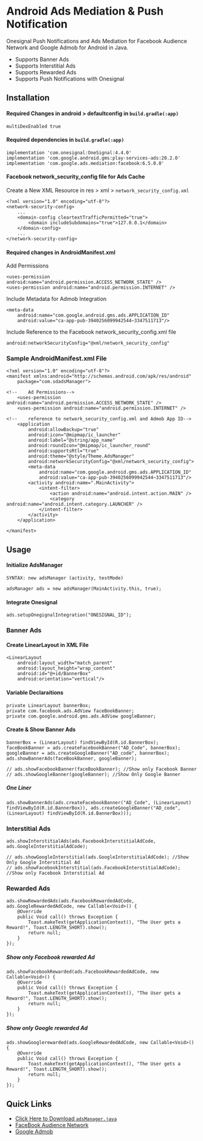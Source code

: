 
# Android Ads Mediation & Push Notification

Onesignal Push Notifications and Ads Mediation for Facebook Audience Network and Google Admob for Android in Java.

- Supports Banner Ads
- Supports Interstitial Ads
- Supports Rewarded Ads
- Supports Push Notifications with Onesignal

## Installation

#### Required Changes in android > defaultconfig in ``build.gradle(:app)``

```
multiDexEnabled true
```

#### Required dependencies in ``build.gradle(:app)``

```
implementation 'com.onesignal:OneSignal:4.4.0'
implementation 'com.google.android.gms:play-services-ads:20.2.0'
implementation 'com.google.ads.mediation:facebook:6.5.0.0'
```
#### Facebook network_security_config file for Ads Cache
Create a New XML Resource in res >  xml >  ``network_security_config.xml``
```
<?xml version="1.0" encoding="utf-8"?>
<network-security-config>
    ...
    <domain-config cleartextTrafficPermitted="true">
        <domain includeSubdomains="true">127.0.0.1</domain>
    </domain-config>
    ...
</network-security-config>
```

#### Required changes in AndroidManifest.xml

Add Permissions 
```
<uses-permission android:name="android.permission.ACCESS_NETWORK_STATE" />
<uses-permission android:name="android.permission.INTERNET" />
```

Include Metadata for Admob Integration
```
<meta-data
    android:name="com.google.android.gms.ads.APPLICATION_ID"
    android:value="ca-app-pub-3940256099942544~3347511713"/>
```

Include Reference to the Facebook network_security_config.xml file
```
android:networkSecurityConfig="@xml/network_security_config"
```


  
### Sample AndroidManifest.xml File

```
<?xml version="1.0" encoding="utf-8"?>
<manifest xmlns:android="http://schemas.android.com/apk/res/android"
    package="com.sdadsManager">

<!--    Ad Permissions-->
    <uses-permission android:name="android.permission.ACCESS_NETWORK_STATE" />
    <uses-permission android:name="android.permission.INTERNET" />

<!--    reference to network_security_config.xml and Admob App ID-->
    <application
        android:allowBackup="true"
        android:icon="@mipmap/ic_launcher"
        android:label="@string/app_name"
        android:roundIcon="@mipmap/ic_launcher_round"
        android:supportsRtl="true"
        android:theme="@style/Theme.AdsManager"
        android:networkSecurityConfig="@xml/network_security_config">
        <meta-data
            android:name="com.google.android.gms.ads.APPLICATION_ID"
            android:value="ca-app-pub-3940256099942544~3347511713"/>
        <activity android:name=".MainActivity">
            <intent-filter>
                <action android:name="android.intent.action.MAIN" />
                <category android:name="android.intent.category.LAUNCHER" />
            </intent-filter>
        </activity>
    </application>

</manifest>
```

  
## Usage

#### Initialize AdsManager
`SYNTAX: new adsManager (activity, testMode)`
```
adsManager ads = new adsManager(MainActivity.this, true);
```

#### Integrate Onesignal

```
ads.setupOnegignalIntegration("ONESIGNAL_ID");
```

### Banner Ads
#### Create LinearLayout in XML File
```
<LinearLayout
    android:layout_width="match_parent"
    android:layout_height="wrap_content"
    android:id="@+id/BannerBox"
    android:orientation="vertical"/>
```

#### Variable Declaraitions
```
private LinearLayout bannerBox;
private com.facebook.ads.AdView faceBookBanner;
private com.google.android.gms.ads.AdView googleBanner;
```
#### Create & Show Banner Ads
```
bannerBox = (LinearLayout) findViewById(R.id.BannerBox);
faceBookBanner = ads.createFacebookBanner("AD_Code", bannerBox);
googleBanner = ads.createGoogleBanner("AD_code", bannerBox);
ads.showBannerAds(faceBookBanner, googleBanner);

// ads.showFacebookBanner(faceBookBanner); //Show only Facebook Banner
// ads.showGoogleBanner(googleBanner); //Show Only Google Banner
```
##### One Liner
```
ads.showBannerAds(ads.createFacebookBanner("AD_Code", (LinearLayout) findViewById(R.id.BannerBox)), ads.createGoogleBanner("AD_code", (LinearLayout) findViewById(R.id.BannerBox)));
```

### Interstitial Ads
```
ads.showInterstitialAds(ads.FacebookInterstitialAdCode, ads.GoogleInterstitialAdCode);

// ads.showGoogleInterstitial(ads.GoogleInterstitialAdCode); //Show Only Google Interstitial Ad
// ads.showFacebookInterstitial(ads.FacebookInterstitialAdCode); //Show only Facebook Interstitial Ad
```

### Rewarded Ads
```
ads.showRewardedAds(ads.FacebookRewardedAdCode, ads.GoogleRewardedAdCode, new Callable<Void>() {
    @Override
    public Void call() throws Exception {
        Toast.makeText(getApplicationContext(), "The User gets a Reward!", Toast.LENGTH_SHORT).show();
        return null;
    }
});
```
##### Show only Facebook rewarded Ad
```
ads.showFacebookRewarded(ads.FacebookRewardedAdCode, new Callable<Void>() {
    @Override
    public Void call() throws Exception {
        Toast.makeText(getApplicationContext(), "The User gets a Reward!", Toast.LENGTH_SHORT).show();
        return null;
    }
});
```
##### Show only Google rewarded Ad
```
ads.showGooglerewarded(ads.GoogleRewardedAdCode, new Callable<Void>() {
    @Override
    public Void call() throws Exception {
        Toast.makeText(getApplicationContext(), "The User gets a Reward!", Toast.LENGTH_SHORT).show();
        return null;
    }
});
```
  
## Quick Links

 - [Click Here to Download `adsManager.java`](https://raw.githubusercontent.com/soukarja/Android-Ads-Mediation-Push-Notification/main/adsManager.java)
 - [FaceBook Audience Network](https://business.facebook.com/pub/home)
 - [Google Admob](https://apps.admob.com/v2/home)

  
